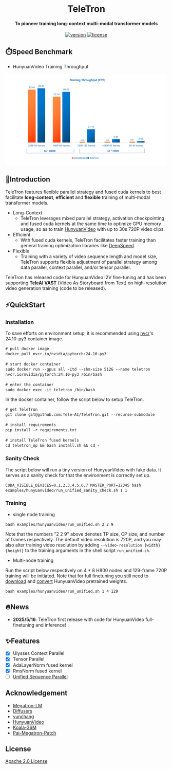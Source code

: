 <div align="center">


TeleTron
===========================

<h4>To pioneer training long-context multi-modal transformer models</h4>

[![version](https://img.shields.io/badge/release-0.1.0-green)](./setup.py)
[![license](https://img.shields.io/badge/license-Apache2.0-blue)](./LICENSE)

<div align="left">

## ⏱️Speed Benchmark 

- HunyuanVideo Training Throughput

![image-20250516015939057](assets/efficiency.png)

## 📖Introduction

TeleTron features flexible parallel strategy and fused cuda kernels to best facilitate **long-context**, **efficient** and **flexible** training of multi-modal transformer models.

* Long-Context
  * TeleTron leverages mixed parallel strategy, activation checkpointing and fused cuda kernels at the same time to optimize GPU memory usage, so as to train [HunyuanVideo](https://github.com/Tencent/HunyuanVideo) with up to 30s 720P video clips.
* Efficient
  * With fused cuda kernels, TeleTron facilitates faster training than general training optimization libraries like [DeepSpeed](https://github.com/deepspeedai/DeepSpeed).
* Flexible
  * Training with a variety of video sequence length and model size, TeleTron supports flexible adjustment of parallel strategy among data parallel, context parallel, and/or tensor parallel.

TeleTron has released code for HunyuanVideo I2V fine-tuning and has been supporting **[TeleAI VAST](https://arxiv.org/abs/2412.16677v1)** (Video As Storyboard from Text) on high-resolution video generation training (code to be released). 

## ⚡️QuickStart

### Installation

To save efforts on environment setup, it is recommended using [nvcr](https://catalog.ngc.nvidia.com/orgs/nvidia/containers/pytorch/tags)'s 24.10-py3 container image. 

```
# pull docker image
docker pull nvcr.io/nvidia/pytorch:24.10-py3

# start docker container
sudo docker run --gpus all -itd --shm-size 512G --name teletron  nvcr.io/nvidia/pytorch:24.10-py3 /bin/bash

# enter the container
sudo docker exec -it teletron /bin/bash
```

In the docker container, follow the script below to setup TeleTron.

```
# get TeleTron
git clone git@github.com:Tele-AI/TeleTron.git --recurse-submodule

# install requirements
pip install -r requirements.txt

# install TeleTron fused kernels 
cd teletron_op && bash install.sh && cd -
```

### Sanity Check

The script below will run a tiny version of HunyuanVideo with fake data. It serves as a sanity check for that the environment is correctly set up.

```
CUDA_VISIBLE_DEVICES=0,1,2,3,4,5,6,7 MASTER_PORT=12345 bash examples/hunyuanvideo/run_unified_sanity_check.sh 1 1
```

### Training

* single node training

```
bash examples/hunyuanvideo/run_unified.sh 2 2 9
```

Note that the numbers "2 2 9" above denotes TP size, CP size, and number of frames respectively.  The default video resolution is 720P, and you may also alter training video resolution by adding `--video-resolution {width} {height}`  to the training arguments in the shell script `run_unified.sh`. 

* Multi-node training

Run the script below respectively on 4 * 8 H800 nodes and 129-frame 720P training will be initiated. Note that for full finetuning you still need to [download](https://huggingface.co/tencent/HunyuanVideo/tree/main) and [convert](./teletron/convert_ckpt/hunyuan/convert_ckpt.md) HunyuanVideo pretrained weights.

```
bash examples/hunyuanvideo/run_unified.sh 1 4 129
```

## 🔥News

- **2025/5/16**: TeleTron first release with code for HunyuanVideo full-finetuning and inference!

## ✨Features

- [x] Ulysses Context Parallel
- [x] Tensor Parallel 
- [x] AdaLayerNorm fused kernel
- [x] RmsNorm fused kernel
- [ ] [Unified Sequence Parallel](https://arxiv.org/abs/2405.07719) 

## Acknowledgement

* [Megatron-LM](https://github.com/NVIDIA/Megatron-LM)
* [Diffusers](https://github.com/huggingface/diffusers)
* [yunchang](https://github.com/feifeibear/long-context-attention)
* [HunyuanVideo](https://github.com/Tencent/HunyuanVideo)
* [Koala-36M](https://github.com/KwaiVGI/Koala-36M)
* [Pai-Megatron-Patch](https://github.com/alibaba/Pai-Megatron-Patch)

## License

[Apache 2.0 License](./LICENSE)

